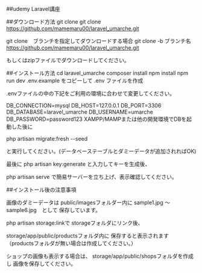 ##udemy Laravel講座

##ダウンロード方法
git clone
git clone https://github.com/mamemaru00/laravel_umarche.git

git clone　ブランチを指定してダウンロードする場合
git clone -b ブランチ名 https://github.com/mamemaru00/laravel_umarche.git

もしくはzipファイルでダウンロードしてください。

##インストール方法
cd laravel_umarche
composer install
npm install
npm run dev
.env.example をコピーして .env ファイルを作成

.envファイルの中の下記をご利用の環境に合わせて変更してください。

DB_CONNECTION=mysql
DB_HOST=127.0.0.1
DB_PORT=3306
DB_DATABASE=laravel_umarche
DB_USERNAME=umarche
DB_PASSWORD=password123
XAMPP/MAMPまたは他の開発環境でDBを起動した後に

php artisan migrate:fresh --seed

と実行してください。(データベーステーブルとダミーデータが追加されればOK)

最後に php artisan key:generate と入力してキーを生成後、

php artisan serve で簡易サーバーを立ち上げ、表示確認してください。

##インストール後の注意事項

画像のダミーデータは
public/imagesフォルダー内に
sample1.jpg 〜 sample6.jpg　として
保存しています。

php artisan storage:linkで
storageフォルダにリンク後、

storage/app/public/productsフォルダ内に
保存すると表示されます
（productsフォルダが無い場合は作成してください。）

ショップの画像も表示する場合は、
storage/app/public/shopsフォルダを作成し
画像を保存してください。